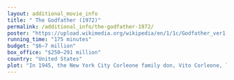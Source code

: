 ```yaml
---
layout: additional_movie_info
title: " The Godfather (1972)"
permalink: /additional_info/the-godfather-1972/
poster: "https://upload.wikimedia.org/wikipedia/en/1/1c/Godfather_ver1.jpg"
running_time: "175 minutes"
budget: "$6–7 million"
box_office: "$250–291 million"
country: "United States"
plot: "In 1945, the New York City Corleone family don, Vito Corleone, listens to requests during his daughter Connie's wedding to Carlo Rizzi. Vito's youngest son Michael, a Marine and World War II hero who has thus far stayed out of the family business, introduces his girlfriend Kay Adams to his family at the reception. Johnny Fontane, a popular singer and Vito's godson, seeks Vito's help in securing a movie role. Vito sends his consigliere Tom Hagen to persuade studio president Jack Woltz to offer Johnny the part. Woltz refuses Hagen's request at first, but soon complies after finding the severed head of his prized stud horse in his bed.\n\nAs Christmas approaches, drug baron Virgil \"The Turk\" Sollozzo asks Vito to invest in his narcotics business to provide police protection. Vito declines, citing that involvement in narcotics would alienate his political connections. Suspicious of Sollozzo's partnership with the Tattaglia crime family, Vito sends his enforcer Luca Brasi to the Tattaglias on an espionage mission. Brasi is garroted to death during the initial meeting. Later, enforcers gun down Vito and coerce Hagen into a meeting. With Vito's first-born Sonny now in command, Sollozzo pressures Hagen to persuade Sonny to accept the narcotics deal. Vito survives the shooting and is visited in the hospital by Michael, who finds him unprotected after NYPD officers on Sollozzo's payroll clear out Vito's guards. Michael thwarts the attempt on his father's life but is beaten by corrupt police captain Mark McCluskey. After the attempted hit at the hospital, Sonny retaliates with a hit on Bruno Tattaglia. Sollozzo and McCluskey request to meet with Michael and settle the dispute. The Corleones agree to the meeting and devise a plan to plant a handgun in the bathroom of the Bronx restaurant where the meeting will be held. Michael speaks with Sollozzo for several minutes then excuses himself, retrieves the gun, and shoots both men dead.\n\nDespite a clampdown by the authorities for the killing of a police captain, the Five Families erupt in open warfare. Michael takes refuge in Sicily, and Vito's second son Fredo is sheltered by Jewish mobster Moe Greene in Las Vegas. In Sicily, Michael meets and marries a local woman, Apollonia. Sonny publicly attacks and threatens Carlo for physically abusing Connie. When he abuses her again, Sonny speeds to their home but is ambushed and murdered by gangsters at a highway toll booth. Apollonia is killed shortly thereafter by a car bomb intended for Michael.\n\nDevastated by Sonny's death and tired of war, Vito sets a meeting with the Five Families. He assures them that he will withdraw his opposition to their narcotics business and forgo avenging Sonny's murder. His safety guaranteed, Michael returns home to enter the family business and marry Kay. They have two children in the early 1950s. With his father nearing the end of his life and Fredo not suited to lead, Michael assumes the position of head of the Corleone family. Vito tells Michael that he now knows that their true adversary had been Don Barzini all along. He warns him that Barzini would try to kill him at a meeting organized by a traitorous Corleone capo. With Vito's support, Michael relegates Hagen to managing operations in Las Vegas as he is not a \"wartime consigliere\". Michael travels to Las Vegas to buy out Moe Greene's stake in the family's casinos and is angered that Fredo appears more aligned with Greene than with his own family.\n\nIn 1955, Vito dies of a heart attack while playing with Michael's son Anthony. At Vito's funeral, Tessio asks Michael to meet with Barzini, signaling his betrayal. The meeting is set for the same day as the baptism of Connie's baby. Michael deduces the plot and Tessio is led off to be murdered. While Michael stands at the baptismal font as the child's godfather, Corleone hitmen murder the dons of the four other families as well as Greene for not selling his hotel. Michael extracts Carlo's confession that he had conspired with Barzini on Sonny's assassination. He assures Carlo that he is being exiled, not murdered. However, Clemenza strangles Carlo in a car shortly afterwards. Connie confronts Michael about his involvement in Carlo's death while Kay is in the room. Kay asks Michael if he ordered Carlo's death and is relieved when he denies responsibility. As she leaves, capos enter the office and pay reverence to Michael as \"Don Corleone\"."
---
```

